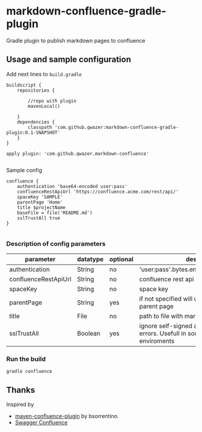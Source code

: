 # markdown-confluence-gradle-plugin
Gradle plugin to publish markdown pages to confluence 

## Usage and sample configuration

Add next lines to ``build.gradle`` 

````
buildscript {
    repositories {
     
        //repo with plugin
        mavenLocal()

    }
    dependencies {
        classpath 'com.github.qwazer:markdown-confluence-gradle-plugin:0.1-SNAPSHOT'
    }
}

apply plugin: 'com.github.qwazer.markdown-confluence'


````

Sample config

````
confluence {
    authentication 'base64-encoded user:pass'
    confluenceRestApiUrl 'https://confluence.acme.com/rest/api/'
    spaceKey 'SAMPLE'
    parentPage 'Home'
    title $projectName
    baseFile = file('README.md')
    sslTrustAll true
}


````

### Description of config parameters


parameter | datatype | optional | description
------------ | ------------- | -------------| -------------
authentication | String | no | 'user:pass'.bytes.encodeBase64().toString()
confluenceRestApiUrl | String | no |  confluence rest api url
spaceKey | String | no |  space key
parentPage | String | yes | if not specified will use space home as parent page 
title | File | no | path to file with markdown file
sslTrustAll | Boolean | yes |  ignore self-signed and unknown sertificate errors. Usefull in some corporate enviroments




### Run the build
```
gradle confluence
```


## Thanks

Inspired by
  * [maven-confluence-plugin](https://github.com/bsorrentino/maven-confluence-plugin)
by bsorrentino.
  * [Swagger Confluence](https://gitlab.slkdev.net/starlightknight/swagger-confluence)




